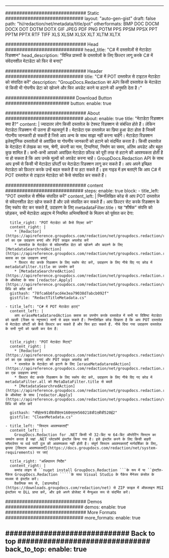 
---
############################# Static ############################
layout: "auto-gen-gist" 
draft: false
path: "hi/redaction/net/metadata/title/pot"
otherformats: BMP DOC DOCM DOCX DOT DOTM DOTX GIF JPEG PDF PNG POTM PPS PPSM PPSX PPT PPTM PPTX RTF TIFF XLS XLSM XLSX XLT XLTM XLTX  

############################# Head ############################
head_title: "C# में दस्तावेज़ों से मेटाडेटा रिडक्शन"
head_description: "विभिन्न प्रारूपों के दस्तावेज़ों के लिए फ़िल्टर लागू करके C# में संवेदनशील मेटाडेटा को फिर से बनाएं"

############################# Header ############################
title: "C# में POT दस्तावेज़ से टाइटल मेटाडेटा को संपादित करें"
description: "GroupDocs.Redaction का API किसी दस्तावेज़ के मेटाडेटा से किसी भी गोपनीय डेटा को खोजने और फिर अपडेट करने या हटाने की अनुमति देता है।"

######################### Download Button #######################
button:
    enable: true

############################# About ############################
about:
    enable: true
    title: "मेटाडेटा रिडक्शन क्या है?"
    content: |
        ज्यादातर लोग किसी दस्तावेज़ के टेक्स्ट रिडक्शन से संबंधित होते हैं। लेकिन मेटाडेटा रिडक्शन भी उतना ही महत्वपूर्ण है। मेटाडेटा एक दस्तावेज़ का छिपा हुआ डेटा होता है जिसमें गोपनीय जानकारी हो सकती है जिसे आप अन्य के साथ साझा नहीं करना चाहेंगे। मेटाडेटा रिडक्शन इलेक्ट्रॉनिक दस्तावेज़ों से अवांछित या गोपनीय जानकारी को हटाने को संदर्भित करता है। किसी दस्तावेज़ के मेटाडेटा में लेखक का नाम, श्रेणी, कंपनी का नाम, टिप्पणियां, निर्माण का समय, अंतिम अपडेट और बहुत कुछ शामिल हैं। कभी-कभी आपको अवांछित मेटाडेटा फ़ील्ड को पूरी तरह से हटाने की आवश्यकता होती है या हो सकता है कि आप उनके मूल्यों को अपडेट करना चाहें। GroupDocs.Redaction API के साथ आप इनमें से किसी भी मेटाडेटा प्रॉपर्टी पर मेटाडेटा रिडक्शन लागू कर सकते हैं। आप अपने इच्छित मेटाडेटा को फ़िल्टर करके उन्हें बदल सकते हैं या हटा सकते हैं। इस गाइड में हम बताएंगे कि आप C# में POT दस्तावेज़ से टाइटल मेटाडेटा को कैसे संपादित कर सकते हैं।

############################# content ############################
steps:
    enable: true
    block:
    - title_left: "POT दस्तावेज़ से शीर्षक संपादित करें"
      content_left: |
        निम्नलिखित कोड से आप POT दस्तावेज़ से संवेदनशील डेटा खोज सकते हैं और उसे संपादित कर सकते हैं। आप फ़िल्टर सेट करके रिडक्शन के लिए स्कोप सेट कर सकते हैं, उदाहरण के लिए metadataFilter.title। यह “शीर्षक” संपत्ति को छोड़कर, सभी मेटाडेटा आइटम में नियमित अभिव्यक्तियों के मिलान को पूर्ववत कर देगा:
        

      title_right: "POT मेटाडेटा को कैसे रिएक्ट करें"
      content_right: |
        * [Redactor](https://apireference.groupdocs.com/redaction/net/groupdocs.redaction/redactor) वर्ग का एक उदाहरण बनाएं और POT फ़ाइल अपलोड करें
        * दस्तावेज़ के मेटाडेटा से संवेदनशील डेटा को खोजने और बदलने के लिए [MetadataSearchredAction](https://apireference.groupdocs.com/redaction/net/groupdocs.redaction.redactions/metadatasearchredaction) क्लास का एक उदाहरण बनाएं
        * फ़िल्टर सेट करके रिडक्शन के लिए स्कोप सेट करें, उदाहरण के लिए नीचे दिए गए कोड में metadataFilter.title का उपयोग करें
        * [MetadataSearchredAction](https://apireference.groupdocs.com/redaction/net/groupdocs.redaction.redactions/metadatasearchredaction) के ऑब्जेक्ट के साथ [redactor.Apply](https://apireference.groupdocs.com/redaction/net/groupdocs.redaction/redactor/methods/apply/index) विधि को कॉल करें        
      gisthash: "78fca6b6facd4e3ea79038d7abcb092f"
      gistfile: "RedactTitleMetadata.cs"

    - title_left: "C# में POT मेटाडेटा हटाएं"
      content_left: |
        आप eraseMetadataredAction क्लास का उपयोग करके दस्तावेज़ में सभी या विशिष्ट मेटाडेटा को खाली (रिक्त या न्यूनतम) मानों से बदल सकते हैं। निम्नलिखित कोड दिखाता है कि आप POT दस्तावेज़ से मेटाडेटा प्रॉपर्टी को कैसे फ़िल्टर कर सकते हैं और फिर हटा सकते हैं. नीचे दिया गया उदाहरण दस्तावेज़ के सभी गुणों को खाली कर देता है:
        
        
      title_right: "POT मेटाडेटा मिटाएं"
      content_right: |
        * [Redactor](https://apireference.groupdocs.com/redaction/net/groupdocs.redaction/redactor) वर्ग का एक उदाहरण बनाएं और POT फ़ाइल अपलोड करें
        * दस्तावेज़ के मेटाडेटा को हटाने के लिए [eraseMetadataredAction](https://apireference.groupdocs.com/redaction/net/groupdocs.redaction.redactions/erasemetadataredaction) का एक उदाहरण बनाएं
        * फ़िल्टर सेट करके रिडक्शन के लिए स्कोप सेट करें, उदाहरण के लिए नीचे दिए गए कोड में metadataFilter.all को MetaDataFilter.title से बदलें 
        * [MetadataSearchredAction](https://apireference.groupdocs.com/redaction/net/groupdocs.redaction.redactions/metadatasearchredaction) के ऑब्जेक्ट के साथ [redactor.Apply](https://apireference.groupdocs.com/redaction/net/groupdocs.redaction/redactor/methods/apply/index) विधि को कॉल करें
        
      gisthash: "सीईएफ91डी8डी8एफ160एएएफ560218डी1एबीडी520ई2"
      gistfile: "CleanMetadata.cs"

    - title_left: "सिस्टम आवश्यकताएँ"
      content_left: |
        GroupDocs.Redaction for .NET किसी भी 32-बिट या 64-बिट ऑपरेटिंग सिस्टम का समर्थन करता है जहां .NET प्लेटफ़ॉर्म इंस्टॉल किया गया है। इसे इंस्टॉल करने के लिए किसी बाहरी सॉफ़्टवेयर या थर्ड पार्टी टूल की आवश्यकता नहीं होती है। संपूर्ण सिस्टम आवश्यकताएँ मार्गदर्शिका के लिए, कृपया [सिस्टम आवश्यकताएँ](https://docs.groupdocs.com/redaction/net/system-requirements) पर जाएं
        
      title_right: "अधिष्ठापन निर्देश"
      content_right: |
        कमांड लाइन से ``nuget install GroupDocs.Redaction ```के रूप में या ``इंस्टॉल-पैकेज GroupDocs.Redaction `````के साथ Visual Studio के पैकेज मैनेजर कंसोल के माध्यम से इंस्टॉल करें। 
        वैकल्पिक रूप से, [डाउनलोड](https://downloads.groupdocs.com/redaction/net) से ZIP फ़ाइल में ऑफ़लाइन MSI इंस्टॉलर या DLL प्राप्त करें, और इसे अपने प्रोजेक्ट में मैन्युअल रूप से संदर्भित करें।

############################# Demos ############################
demos:
    enable: true
############################# More Formats ############################
more_formats:
    enable: true

############################# Back to top ###############################
back_to_top:
    enable: true
---